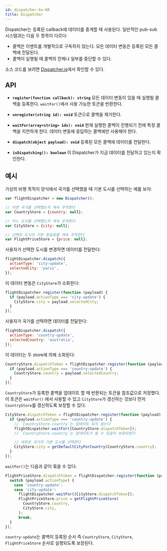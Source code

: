 ```yaml
---
id: dispatcher-ko-KR
title: Dispatcher
---
```


Dispatcher는 등록된 callback에 데이터를 중계할 때 사용된다. 일반적인 pub-sub 시스템과는 다음 두 항목이 다르다:

- 콜백은 이벤트를 개별적으로 구독하지 않는다. 모든 데이터 변동은 등록된 모든 콜백에 전달된다.
- 콜백이 실행될 때 콜백의 전체나 일부를 중단할 수 있다.

소스 코드를 보려면 [Dispatcher.js](https://github.com/facebook/flux/blob/master/src/Dispatcher.js)에서 확인할 수 있다.

## API

- **`register(function callback): string`** 모든 데이터 변동이 있을 때 실행될 콜백을 등록한다. `waitFor()`에서 사용 가능한 토큰을 반환한다.

- **`unregister(string id): void`** 토큰으로 콜백을 제거한다.

- **`waitFor(array<string> ids): void`** 현재 실행한 콜백이 진행되기 전에 특정 콜백을 지연하게 한다. 데이터 변동에 응답하는 콜백에만 사용해야 한다.

- **`dispatch(object payload): void`** 등록된 모든 콜백에 데이터를 전달한다.

- **`isDispatching(): boolean`** 이 Dispatcher가 지금 데이터를 전달하고 있는지 확인한다.

## 예시

가상의 비행 목적지 양식에서 국가를 선택했을 때 기본 도시를 선택하는 예를 보자:

```js
var flightDispatcher = new Dispatcher();

// 어떤 국가를 선택했는지 계속 추적한다
var CountryStore = {country: null};

// 어느 도시를 선택했는지 계속 추적한다
var CityStore = {city: null};

// 선택된 도시의 기본 항공료를 계속 추적한다
var FlightPriceStore = {price: null};
```

사용자가 선택한 도시를 변경하면 데이터를 전달한다:

```js
flightDispatcher.dispatch({
  actionType: 'city-update',
  selectedCity: 'paris',
});
```

이 데이터 변동은 `CityStore`가 소화한다:

```js
flightDispatcher.register(function (payload) {
  if (payload.actionType === 'city-update') {
    CityStore.city = payload.selectedCity;
  }
});
```

사용자가 국가를 선택하면 데이터를 전달한다:

```js
flightDispatcher.dispatch({
  actionType: 'country-update',
  selectedCountry: 'australia',
});
```

이 데이터는 두 store에 의해 소화된다:

```js
CountryStore.dispatchToken = flightDispatcher.register(function (payload) {
  if (payload.actionType === 'country-update') {
    CountryStore.country = payload.selectedCountry;
  }
});
```

`CountryStore`가 등록한 콜백을 업데이트 할 때 반환되는 토큰을 참조값으로 저장했다. 이 토큰은 `waitFor()` 에서 사용할 수 있고 `CityStore`가 갱신하는 것보다 먼저 `CountryStore`를 갱신하도록 보장할 수 있다.

```js
CityStore.dispatchToken = flightDispatcher.register(function (payload) {
  if (payload.actionType === 'country-update') {
    // `CountryStore.country`는 업데이트 되지 않는다
    flightDispatcher.waitFor([CountryStore.dispatchToken]);
    // `CountryStore.country`는 업데이트가 될 수 있음이 보장되었다

    // 새로운 국가의 기본 도시를 선택한다
    CityStore.city = getDefaultCityForCountry(CountryStore.country);
  }
});
```

`waitFor()`는 다음과 같이 묶을 수 있다:

```js
FlightPriceStore.dispatchToken = flightDispatcher.register(function (payload) {
  switch (payload.actionType) {
    case 'country-update':
    case 'city-update':
      flightDispatcher.waitFor([CityStore.dispatchToken]);
      FlightPriceStore.price = getFlightPriceStore(
        CountryStore.country,
        CityStore.city,
      );
      break;
  }
});
```

`country-update`는 콜백이 등록된 순서 즉 `CountryStore`, `CityStore`, `FlightPriceStore` 순서로 실행되도록 보장된다.
